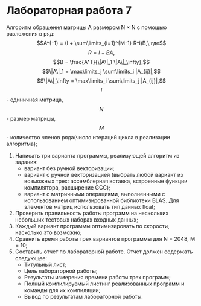 # Лабораторная работа 7
Алгоритм обращения матрицы A размером N × N с помощью
разложения в ряд:
$$A^{-1} = (I + \sum\limits_{i=1}^{M-1} R^i)B,\;где$$ 
$$R = I - BA,$$
$$B = \frac{A^T}{\|A\|_1 \|A\|_\infty},$$
$$\|A\|_1 = \max\limits_j \sum\limits_i |A_{ij}|,$$
$$\|A\|_\infty = \max\limits_i \sum\limits_j |A_{ij}|,$$
$$I$$ - единичная матрица,
$$N$$ - размер матрицы,
$$M$$ - количество членов ряда(число итераций цикла в реализации алгоритма);

1. Написать три варианта программы, реализующей алгоритм из задания:
   + вариант без ручной векторизации;
   + вариант с ручной векторизацией (выбрать любой вариант из возможных трех: ассемблерная вставка, встроенные функции компилятора, расширение GCC);
   + вариант с матричными операциями, выполненными с использованием оптимизированной библиотеки BLAS. Для элементов матриц использовать тип данных float;
2. Проверить правильность работы программ на нескольких небольших тестовых наборах входных данных;
3. Каждый вариант программы оптимизировать по скорости, насколько это возможно;
4. Сравнить время работы трех вариантов программы для N = 2048, M = 10;
5. Составить отчет по лабораторной работе. Отчет должен содержать следующее:
   + Титульный лист;
   + Цель лабораторной работы;
   + Результаты измерения времени работы трех программ;
   + Полный компилируемый листинг реализованных программ и команды для их компиляции;
   + Вывод по результатам лабораторной работы.
